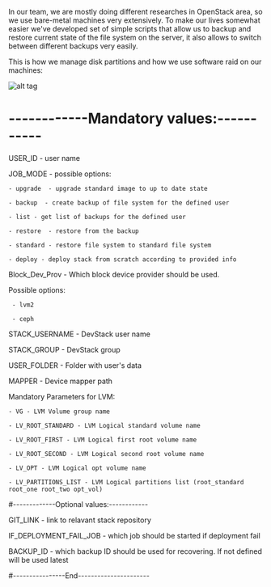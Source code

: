 In our team, we are mostly doing different researches in OpenStack area, so we use bare-metal machines very extensively. To make our lives somewhat easier we've developed set of simple scripts that allow us to backup and restore current state of the file system on the server, it also allows to switch between different backups very easily.

This is how we manage disk partitions and how we use software raid on our machines:

![alt tag](https://3.bp.blogspot.com/-z3_lk_Yy3S8/V9aNgBb9KCI/AAAAAAAAAE8/0n3jkH1n1f4EOqFR-4yNQbbFON8rt8XFQCLcB/s1600/multiroot.png)

# ------------Mandatory values:-----------
USER_ID - user name

JOB_MODE - possible options: 

  	- upgrade  - upgrade standard image to up to date state
  
  	- backup  - create backup of file system for the defined user
  
  	- list - get list of backups for the defined user
  
  	- restore  - restore from the backup
  
  	- standard - restore file system to standard file system

	- deploy - deploy stack from scratch according to provided info  

Block_Dev_Prov - Which block device provider should be used. 

Possible options:

	 - lvm2

	 - ceph

STACK_USERNAME - DevStack user name

STACK_GROUP	 - DevStack group

USER_FOLDER	 - Folder with user's data

MAPPER - Device mapper path

Mandatory Parameters for LVM:

 	- VG - LVM Volume group name

 	- LV_ROOT_STANDARD - LVM Logical standard volume name

 	- LV_ROOT_FIRST - LVM Logical first root volume name

 	- LV_ROOT_SECOND - LVM Logical second root volume name

 	- LV_OPT - LVM Logical opt volume name

 	- LV_PARTITIONS_LIST - LVM Logical partitions list (root_standard root_one root_two opt_vol)

#-------------Optional values:------------

 GIT_LINK 		 - link to relavant stack repository

 IF_DEPLOYMENT_FAIL_JOB - which job should be started if deployment fail

 BACKUP_ID 		 - which backup ID should be used for recovering. If not defined will be used latest 

#----------------End----------------------

